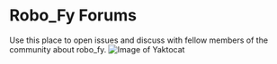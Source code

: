# Robo_Fy Forums
Use this place to open issues and discuss with fellow members of the community about robo_fy.
![Image of Yaktocat](https://octodex.github.com/images/yaktocat.png)
